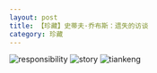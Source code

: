 ```yaml
---
layout: post
title: 【珍藏】史蒂夫·乔布斯：遗失的访谈
category: 珍藏
---
```

![responsibility](http://r74vtd8b0.hd-bkt.clouddn.com/img/responsibility.png)
![story](http://r74vtd8b0.hd-bkt.clouddn.com/img/story.png)
![tiankeng](http://r74vtd8b0.hd-bkt.clouddn.com/img/tiankeng.png)



  




